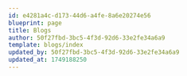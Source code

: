 ```yaml
---
id: e4281a4c-d173-44d6-a4fe-8a6e20274e56
blueprint: page
title: Blogs
author: 50f27fbd-3bc5-4f3d-92d6-33e2fe34a6a9
template: blogs/index
updated_by: 50f27fbd-3bc5-4f3d-92d6-33e2fe34a6a9
updated_at: 1749188250
---
```

